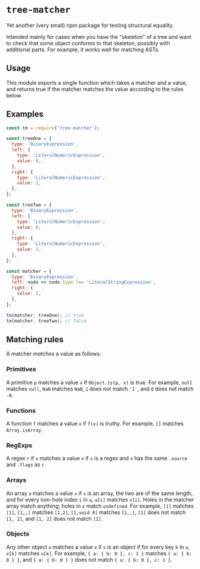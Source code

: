 # `tree-matcher`

Yet another (very small) npm package for testing structural equality.

Intended mainly for cases when you have the "skeleton" of a tree and want to check that some object conforms to that skeleton, possibly with additional parts. For example, it works well for matching ASTs.


## Usage

This module exports a single function which takes a matcher and a value, and returns true if the matcher matches the value according to the rules below.


## Examples

```js
const tm = require('tree-matcher');

const treeOne = {
  type: 'BinaryExpression',
  left: {
    type: 'LiteralNumericExpression',
    value: 0,
  },
  right: {
    type: 'LiteralNumericExpression',
    value: 1,
  },
};

const treeTwo = {
  type: 'BinaryExpression',
  left: {
    type: 'LiteralNumericExpression',
    value: 0,
  },
  right: {
    type: 'LiteralNumericExpression',
    value: 2,
  },
};

const matcher = {
  type: 'BinaryExpression',
  left: node => node.type !== 'LiteralStringExpression',
  right: {
    value: 1,
  },
};

tm(matcher, treeOne); // true
tm(matcher, treeTwo); // false

```


## Matching rules

A matcher _matches_ a value as follows:

### Primitives
A primitive `p` matches a value `x` if `Object.is(p, x)` is true. For example, `null` matches `null`, `NaN` matches `NaN`, `1` does not match `'1'`, and `0` does not match `-0`.

### Functions
A function `f` matches a value `x` if `f(x)` is truthy. For example, `[]` matches `Array.isArray`.

### RegExps
A regex `r` if `x` matches a value `x` if `x` is a regex and `x` has the same `.source` and `.flags` as `r`.

### Arrays
An array `a` matches a value `x` if `x` is an array, the two are of the same length, and for every non-hole index `i` in `a`, `a[i]` matches `x[i]`. Holes in the matcher array match anything; holes in `x` match `undefined`. For example, `[1]` matches `[1]`, `[1,,]` matches `[1,2]`, `[1,void 0]` matches `[1,,]`, `[1]` does not match `[1, 2]`, and `[1, 2]` does not match `[1]`.

### Objects
Any other object `o` matches a value `x` if `x` is an object if for every key `k` in `o`, `x[k]` matches `o[k]`. For example, `{ a: { b: 0 }, c: 1 }` matches `{ a: { b: 0 } }`, and `{ a: { b: 0 } }` does not match `{ a: { b: 0 }, c: 1 }`.
